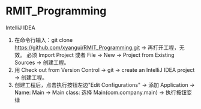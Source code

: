 # RMIT_Programming
IntelliJ IDEA
1. 在命令行输入：git clone https://github.com/xyangui/RMIT_Programming.git -> 再打开工程，无效。
必须 Import Project 或者 File -> New -> Project from Existing Sources -> 创建工程。
2. 用 Check out from Version Control -> git -> create an IntelliJ IDEA project ->
创建工程。
3. 创建工程后，点击执行按钮左边"Edit Configurations" ->
添加 Application -> Name: Main ->
Main class: 选择 Main(com.company.main) -> 执行按钮变绿